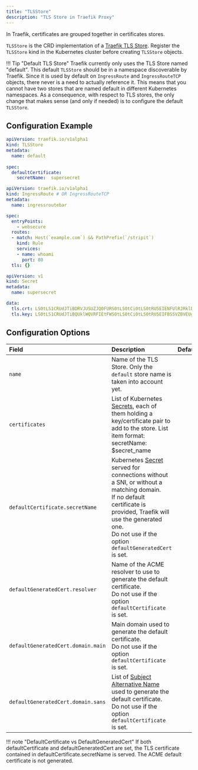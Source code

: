 ```yaml
---
title: "TLSStore"
description: "TLS Store in Traefik Proxy"
---
```


In Traefik, certificates are grouped together in certificates stores. 

`TLSStore` is the CRD implementation of a [Traefik TLS Store](./tlsstore.md). Register the `TLSStore` kind in the Kubernetes cluster before creating `TLSStore` objects.

!!! Tip "Default TLS Store"
    Traefik currently only uses the TLS Store named "default". This default `TLSStore` should be in a namespace discoverable by Traefik. Since it is used by default on `IngressRoute` and `IngressRouteTCP` objects, there never is a need to actually reference it. This means that you cannot have two stores that are named default in different Kubernetes namespaces. As a consequence, with respect to TLS stores, the only change that makes sense (and only if needed) is to configure the default `TLSStore`.

## Configuration Example

```yaml tab="TLSStore"
apiVersion: traefik.io/v1alpha1
kind: TLSStore
metadata:
  name: default
  
spec:
  defaultCertificate:
    secretName:  supersecret
```

```yaml tab="IngressRoute"
apiVersion: traefik.io/v1alpha1
kind: IngressRoute # OR IngressRouteTCP
metadata:
  name: ingressroutebar

spec:
  entryPoints:
    - websecure
  routes:
  - match: Host(`example.com`) && PathPrefix(`/stripit`)
    kind: Rule
    services:
    - name: whoami
      port: 80
  tls: {}
```

```yaml tab="Secret"
apiVersion: v1
kind: Secret
metadata:
  name: supersecret

data:
  tls.crt: LS0tLS1CRUdJTiBDRVJUSUZJQ0FURS0tLS0tCi0tLS0tRU5EIENFUlRJRklDQVRFLS0tLS0=
  tls.key: LS0tLS1CRUdJTiBQUklWQVRFIEtFWS0tLS0tCi0tLS0tRU5EIFBSSVZBVEUgS0VZLS0tLS0=
```

## Configuration Options

| Field                                  | Description                                                                                                                                                                                                | Default  | Required |
|:---------------------------------------|:-----------------------------------------------------------------------------------------------------------------------------------------------------------------------------------------------------------|:---------|:---------|
| `name`                                 | Name of the TLS Store. Only the `default` store name is taken into account yet.  |          | Yes      |
| `certificates`                         | List of Kubernetes [Secrets](https://kubernetes.io/docs/concepts/configuration/secret/), each of them holding a key/certificate pair to add to the store. List item format: secretName: $secret_name|          | No      |
| `defaultCertificate.secretName`        | Kubernetes [Secret](https://kubernetes.io/docs/concepts/configuration/secret/) served for connections without a SNI, or without a matching domain.<br /> If no default certificate is provided, Traefik will use the generated one.<br /> Do not use if the option `defaultGeneratedCert` is set. |                                          | No      |
| `defaultGeneratedCert.resolver`        | Name of the ACME resolver to use to generate the default certificate.<br /> Do not use if the option `defaultCertificate` is set.  |          | No      |
| `defaultGeneratedCert.domain.main`     | Main domain used to generate the default certificate.<br /> Do not use if the option `defaultCertificate` is set.   |          | No      |
| `defaultGeneratedCert.domain.sans`     | List of [Subject Alternative Name](https://en.wikipedia.org/wiki/Subject_Alternative_Name) used to generate the default certificate.<br /> Do not use if the option `defaultCertificate` is set.  |          | No      |

!!! note "DefaultCertificate vs DefaultGeneratedCert"
    If both defaultCertificate and defaultGeneratedCert are set, the TLS certificate contained in defaultCertificate.secretName is served. The ACME default certificate is not generated.
